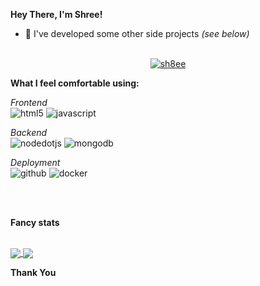 **Hey There, I'm Shree!**  

- 🧪 I've developed some other side projects *(see below)*
<br><br>

<p align="center"> <a href="https://github.com/ryo-ma/github-profile-trophy"><img src="https://github-profile-trophy.vercel.app/?username=sh8ee" alt="sh8ee" /></a> </p>
</center>


**What I feel comfortable using:**  
  
*Frontend*  
![html5](https://img.shields.io/badge/html5-black?style=flat-square&logo=html5) 
![javascript](https://img.shields.io/badge/javascript-black?style=flat-square&logo=javascript) 

*Backend*  
![nodedotjs](https://img.shields.io/badge/nodeJS-black?style=flat-square&logo=nodedotjs)
![mongodb](https://img.shields.io/badge/MongoDB-black?style=flat-square&logo=mongodb) 

*Deployment*  
![github](https://img.shields.io/badge/github-black?style=flat-square&logo=github) 
![docker](https://img.shields.io/badge/docker-black?style=flat-square&logo=docker) 

<br/><br/>

**Fancy stats**


<div class="container" >
  <br/>
  <a href="https://youtube.com/c/sh3ee">
    <img align= "center" src="https://github-readme-stats.vercel.app/api?username=sh8ee&count_private=true&cache_seconds=7200&border_radius=10px&show_icons=true&bg_color=1C2128&text_color=adbac7&border_color=cdd9e51a"/>
  </a>
  <a>
    <img align= "center" src="https://github-readme-stats.vercel.app/api/top-langs/?username=sh8ee&count_private=true&card_width=495&cache_seconds=7200&border_radius=10px&show_icons=true&bg_color=1C2128&text_color=adbac7&border_color=cdd9e51a" />
  </a>
  
</div>

**Thank You**
